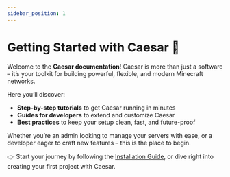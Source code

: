 ```yaml
---
sidebar_position: 1
---
```


# Getting Started with Caesar 🚀

Welcome to the **Caesar documentation**!
Caesar is more than just a software – it’s your toolkit for building powerful, flexible, and modern Minecraft networks.

Here you’ll discover:

* **Step-by-step tutorials** to get Caesar running in minutes
* **Guides for developers** to extend and customize Caesar
* **Best practices** to keep your setup clean, fast, and future-proof

Whether you’re an admin looking to manage your servers with ease, or a developer eager to craft new features – this is the place to begin.

👉 Start your journey by following the [Installation Guide](./installation/Server/01-requirements.md), or dive right into creating your first project with Caesar.